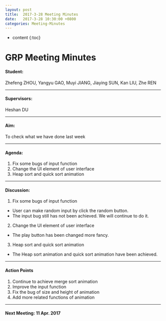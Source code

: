 ```yaml
---
layout: post
title:  2017-3-28 Meeting Minutes
date:   2017-3-28 10:30:00 +0800
categories: Meeting-Minutes
---
```


* content
{:toc}


# GRP Meeting Minutes


#### Student: 

Zhefeng ZHOU, Yangyu GAO, Muyi JIANG, Jiaying SUN, Kan LIU, Zhe REN

---

#### Supervisors: 

Heshan DU

---

#### Aim: 

To check what we have done last week



---

#### Agenda: 

1.	Fix some bugs of input function
2.	Change the UI element of user interface
3.	Heap sort and quick sort animation

---

#### Discussion:
1.	Fix some bugs of input function
 *	User can make random input by click the random button.
 *	The input bug still has not been achieved. We will continue to do it.



2.	Change the UI element of user interface
 *	The play button has been changed more fancy.


3. 	Heap sort and quick sort animation
 * The Heap sort animation and quick sort animation have been achieved. 

---

#### Action Points

1.	Continue to achieve merge sort animation
2.	Improve the input function
3.	Fix the bug of size and height of animation
4.	Add more related functions of animation




	
---
	 
#### Next Meeting: 11 Apr. 2017


